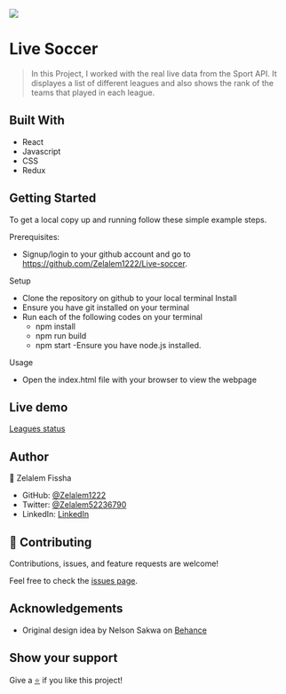 [![](https://img.shields.io/badge/Microverse-Zelalem%20Fissha-blueviolet)](https://github.com/Zelalem1222)
# Live Soccer

>In this Project, I worked with the real live data from the Sport API. It displayes a list of different leagues and also shows the rank of the teams that played in each league. 



## Built With

- React
- Javascript
- CSS
- Redux



## Getting Started

To get a local copy up and running follow these simple example steps.


Prerequisites: 
   - Signup/login to your github account and go to https://github.com/Zelalem1222/Live-soccer.
   
Setup
   - Clone the repository on github to your local terminal
Install
   - Ensure you have git installed on your terminal
   - Run each of the following codes on your terminal
      -  npm install
      -  npm run build
      -  npm start
   -Ensure you have node.js installed.
  
Usage
   - Open the index.html file with your browser to view the webpage
   
## Live demo 

 [Leagues status](https://coruscating-unicorn-b3bbec.netlify.app/)

## Author


👤 Zelalem Fissha

- GitHub: [@Zelalem1222](https://github.com/Zelalem1222)
- Twitter: [@Zelalem52236790](https://twitter.com/Zelalem52236790)
- LinkedIn: [LinkedIn](https://www.linkedin.com/in/zelalemfissha/)

## 🤝 Contributing

Contributions, issues, and feature requests are welcome!

Feel free to check the [issues page](https://github.com/Zelalem1222/Live-soccer/issues).

## Acknowledgements

- Original design idea by Nelson Sakwa on [Behance](https://www.behance.net/sakwadesignstudio)

## Show your support

Give a [⭐️](https://github.com/Zelalem1222/Live-soccer/stargazers) if you like this project!

